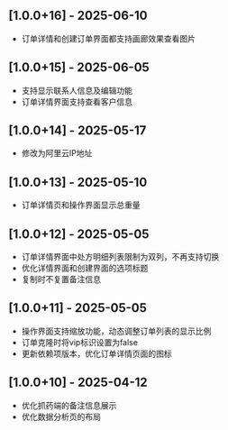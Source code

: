 ## [1.0.0+16] - 2025-06-10
- 订单详情和创建订单界面都支持画廊效果查看图片

## [1.0.0+15] - 2025-06-05
- 支持显示联系人信息及编辑功能
- 订单详情界面支持查看客户信息

## [1.0.0+14] - 2025-05-17
- 修改为阿里云IP地址

## [1.0.0+13] - 2025-05-10
- 订单详情页和操作界面显示总重量

## [1.0.0+12] - 2025-05-05
- 订单详情界面中处方明细列表限制为双列，不再支持切换
- 优化详情界面和创建界面的选项标题
- 复制时不复置备注信息

## [1.0.0+11] - 2025-05-05
- 操作界面支持缩放功能，动态调整订单列表的显示比例
- 订单克隆时将vip标识设置为false
- 更新依赖项版本，优化订单详情页面的图标


## [1.0.0+10] - 2025-04-12
- 优化抓药端的备注信息展示
- 优化数据分析页的布局